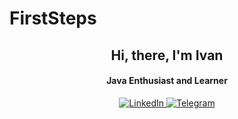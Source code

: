 # FirstSteps
<div id="header" align="center">
  <h2>Hi, there, I'm Ivan</h2>
  <h4>Java Enthusiast and Learner</h4>
</div>

<div id = "socials" align="center">
  <a href="https://www.linkedin.com/in/ivan-shmidik">
  <img src="https://img.shields.io/badge/LinkedIn-blue?style=for-the-badge&logo=linkedin&logoColor=white" alt="LinkedIn"/>
  </a>
  
  <a href="https://t.me/CopetezHerrero">
  <img src="https://img.shields.io/badge/Telegram-blue?style=for-the-badge&logo=telegram&logoColor=white" alt="Telegram"/>  
  </a>
</div>
